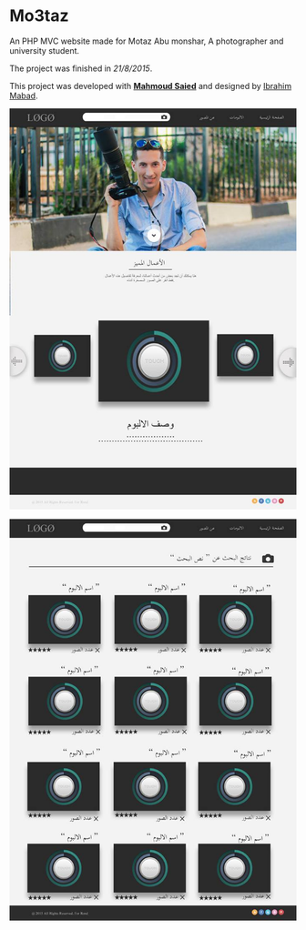 # Mo3taz

An PHP MVC website made for Motaz Abu monshar, A photographer and university student.

The project was finished in *21/8/2015*.

This project was developed with [**Mahmoud Saied**](https://github.com/Mahmoud310) and designed by [Ibrahim Mabad](https://www.facebook.com/i.ymabad).

![Mo3taz](https://raw.githubusercontent.com/abozanona/Mo3taz/master/11831708_1696510037244161_3481325886409268358_n.jpg)

![Mo3taz](https://raw.githubusercontent.com/abozanona/Mo3taz/master/11924758_1696533653908466_3604025711753089892_n.jpg)
